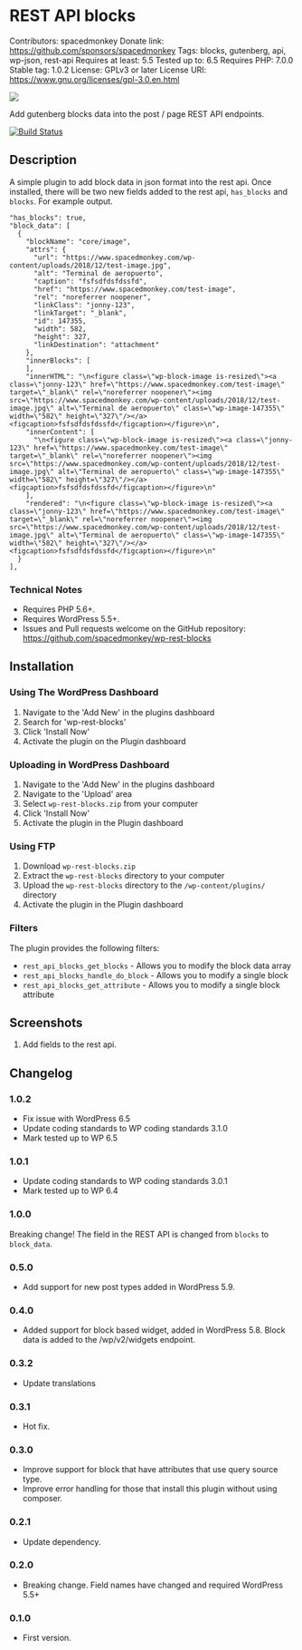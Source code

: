 # REST API blocks
Contributors: spacedmonkey
Donate link: https://github.com/sponsors/spacedmonkey
Tags: blocks, gutenberg, api, wp-json, rest-api
Requires at least: 5.5
Tested up to: 6.5
Requires PHP: 7.0.0
Stable tag: 1.0.2
License: GPLv3 or later
License URI: https://www.gnu.org/licenses/gpl-3.0.en.html

![](.wordpress-org/banner-1544x500.png)

Add gutenberg blocks data into the post / page REST API endpoints.

[![Build Status](https://travis-ci.com/spacedmonkey/wp-rest-blocks.svg?branch=master)](https://travis-ci.com/spacedmonkey/wp-rest-blocks)

## Description

A simple plugin to add block data in json format into the rest api. Once installed, there will be two new fields added to the rest api, `has_blocks` and `blocks`.
For example output.
```
"has_blocks": true,
"block_data": [
  {
	"blockName": "core/image",
	"attrs": {
	  "url": "https://www.spacedmonkey.com/wp-content/uploads/2018/12/test-image.jpg",
	  "alt": "Terminal de aeropuerto",
	  "caption": "fsfsdfdsfdssfd",
	  "href": "https://www.spacedmonkey.com/test-image",
	  "rel": "noreferrer noopener",
	  "linkClass": "jonny-123",
	  "linkTarget": "_blank",
	  "id": 147355,
	  "width": 582,
	  "height": 327,
	  "linkDestination": "attachment"
	},
	"innerBlocks": [
	],
	"innerHTML": "\n<figure class=\"wp-block-image is-resized\"><a class=\"jonny-123\" href=\"https://www.spacedmonkey.com/test-image\" target=\"_blank\" rel=\"noreferrer noopener\"><img src=\"https://www.spacedmonkey.com/wp-content/uploads/2018/12/test-image.jpg\" alt=\"Terminal de aeropuerto\" class=\"wp-image-147355\" width=\"582\" height=\"327\"/></a><figcaption>fsfsdfdsfdssfd</figcaption></figure>\n",
	"innerContent": [
	  "\n<figure class=\"wp-block-image is-resized\"><a class=\"jonny-123\" href=\"https://www.spacedmonkey.com/test-image\" target=\"_blank\" rel=\"noreferrer noopener\"><img src=\"https://www.spacedmonkey.com/wp-content/uploads/2018/12/test-image.jpg\" alt=\"Terminal de aeropuerto\" class=\"wp-image-147355\" width=\"582\" height=\"327\"/></a><figcaption>fsfsdfdsfdssfd</figcaption></figure>\n"
	],
	"rendered": "\n<figure class=\"wp-block-image is-resized\"><a class=\"jonny-123\" href=\"https://www.spacedmonkey.com/test-image\" target=\"_blank\" rel=\"noreferrer noopener\"><img src=\"https://www.spacedmonkey.com/wp-content/uploads/2018/12/test-image.jpg\" alt=\"Terminal de aeropuerto\" class=\"wp-image-147355\" width=\"582\" height=\"327\"/></a><figcaption>fsfsdfdsfdssfd</figcaption></figure>\n"
  }
],
```

### Technical Notes

* Requires PHP 5.6+.
* Requires WordPress 5.5+.
* Issues and Pull requests welcome on the GitHub repository: https://github.com/spacedmonkey/wp-rest-blocks

## Installation

### Using The WordPress Dashboard

1. Navigate to the 'Add New' in the plugins dashboard
2. Search for 'wp-rest-blocks'
3. Click 'Install Now'
4. Activate the plugin on the Plugin dashboard

### Uploading in WordPress Dashboard

1. Navigate to the 'Add New' in the plugins dashboard
2. Navigate to the 'Upload' area
3. Select `wp-rest-blocks.zip` from your computer
4. Click 'Install Now'
5. Activate the plugin in the Plugin dashboard

### Using FTP
1. Download `wp-rest-blocks.zip`
2. Extract the `wp-rest-blocks` directory to your computer
3. Upload the `wp-rest-blocks` directory to the `/wp-content/plugins/` directory
4. Activate the plugin in the Plugin dashboard

### Filters

The plugin provides the following filters:

* `rest_api_blocks_get_blocks` - Allows you to modify the block data array
* `rest_api_blocks_handle_do_block` - Allows you to modify a single block
* `rest_api_blocks_get_attribute` - Allows you to modify a single block attribute

## Screenshots

1. Add fields to the rest api.

## Changelog ##

### 1.0.2 ###
* Fix issue with WordPress 6.5
* Update coding standards to WP coding standards 3.1.0
* Mark tested up to WP 6.5

### 1.0.1 ###
* Update coding standards to WP coding standards 3.0.1
* Mark tested up to WP 6.4

### 1.0.0 ###
Breaking change!
The field in the REST API is changed from `blocks` to `block_data`.

### 0.5.0 ###
* Add support for new post types added in WordPress 5.9.

### 0.4.0 ###
* Added support for block based widget, added in WordPress 5.8. Block data is added to the /wp/v2/widgets endpoint.

### 0.3.2 ###
* Update translations

### 0.3.1 ###
* Hot fix.

### 0.3.0 ###
* Improve support for block that have attributes that use query source type.
* Improve error handling for those that install this plugin without using composer.

### 0.2.1 ###
* Update dependency.

### 0.2.0 ###
* Breaking change. Field names have changed and required WordPress 5.5+

### 0.1.0 ###
* First version.
